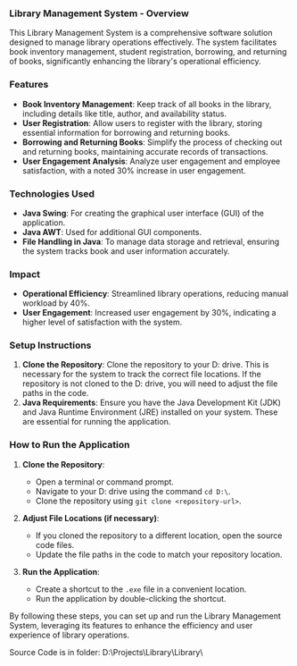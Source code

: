 ### Library Management System - Overview

This Library Management System is a comprehensive software solution designed to manage library operations effectively. The system facilitates book inventory management, student registration, borrowing, and returning of books, significantly enhancing the library's operational efficiency.

### Features
- **Book Inventory Management**: Keep track of all books in the library, including details like title, author, and availability status.
- **User Registration**: Allow users to register with the library, storing essential information for borrowing and returning books.
- **Borrowing and Returning Books**: Simplify the process of checking out and returning books, maintaining accurate records of transactions.
- **User Engagement Analysis**: Analyze user engagement and employee satisfaction, with a noted 30% increase in user engagement.

### Technologies Used
- **Java Swing**: For creating the graphical user interface (GUI) of the application.
- **Java AWT**: Used for additional GUI components.
- **File Handling in Java**: To manage data storage and retrieval, ensuring the system tracks book and user information accurately.

### Impact
- **Operational Efficiency**: Streamlined library operations, reducing manual workload by 40%.
- **User Engagement**: Increased user engagement by 30%, indicating a higher level of satisfaction with the system.

### Setup Instructions
1. **Clone the Repository**: Clone the repository to your D: drive. This is necessary for the system to track the correct file locations. If the repository is not cloned to the D: drive, you will need to adjust the file paths in the code.
2. **Java Requirements**: Ensure you have the Java Development Kit (JDK) and Java Runtime Environment (JRE) installed on your system. These are essential for running the application.

### How to Run the Application
1. **Clone the Repository**:
   - Open a terminal or command prompt.
   - Navigate to your D: drive using the command `cd D:\`.
   - Clone the repository using `git clone <repository-url>`.
   
2. **Adjust File Locations (if necessary)**:
   - If you cloned the repository to a different location, open the source code files.
   - Update the file paths in the code to match your repository location.

3. **Run the Application**:
   - Create a shortcut to the `.exe` file in a convenient location.
   - Run the application by double-clicking the shortcut.

By following these steps, you can set up and run the Library Management System, leveraging its features to enhance the efficiency and user experience of library operations.

Source Code is in folder: D:\Projects\Library\Library\
